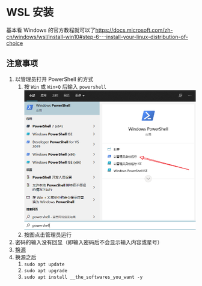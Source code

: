# WSL 安装

基本看 Windows 的官方教程就可以了<https://docs.microsoft.com/zh-cn/windows/wsl/install-win10#step-6---install-your-linux-distribution-of-choice>

## 注意事项

1. 以管理员打开 PowerShell 的方式
   1. 按 `Win` 或 `Win+Q` 后输入 `powershell` ![admin-pwsh](image/pwsh-admin.png)
   2. 按图点击管理员运行
2. 密码的输入没有回显（即输入密码后不会显示输入内容或星号）
3. [换源](https://101.lug.ustc.edu.cn/Ch03/index.html#software-sources)
4. 换源之后
   1. `sudo apt update`
   2. `sudo apt upgrade`
   3. `sudo apt install __the_softwares_you_want -y`